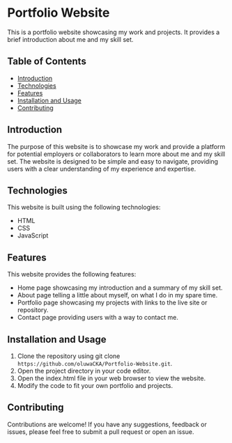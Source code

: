 # Portfolio Website
This is a portfolio website showcasing my work and projects. It provides a brief introduction about me and my skill set.

## Table of Contents
* [Introduction](https://github.com/oluwaCKA/Portfolio-Website/edit/master/README.md#introduction)
* [Technologies](https://github.com/oluwaCKA/Portfolio-Website/edit/master/README.md#technologies)
* [Features](https://github.com/oluwaCKA/Portfolio-Website/edit/master/README.md#features)
* [Installation and Usage](https://github.com/oluwaCKA/Portfolio-Website/edit/master/README.md#installation-and-usage)
* [Contributing](https://github.com/oluwaCKA/Portfolio-Website/edit/master/README.md#contributing)


## Introduction
The purpose of this website is to showcase my work and provide a platform for potential employers or collaborators to learn more about me and my skill set. The website is designed to be simple and easy to navigate, providing users with a clear understanding of my experience and expertise.

## Technologies
This website is built using the following technologies:

* HTML
* CSS
* JavaScript


## Features
This website provides the following features:

* Home page showcasing my introduction and a summary of my skill set.
* About page telling a little about myself, on what I do in my spare time.
* Portfolio page showcasing my projects with links to the live site or repository.
* Contact page providing users with a way to contact me.

## Installation and Usage
1. Clone the repository using git clone `https://github.com/oluwaCKA/Portfolio-Website.git`.
2. Open the project directory in your code editor.
3. Open the index.html file in your web browser to view the website.
4. Modify the code to fit your own portfolio and projects.

## Contributing
Contributions are welcome! If you have any suggestions, feedback or issues, please feel free to submit a pull request or open an issue.
